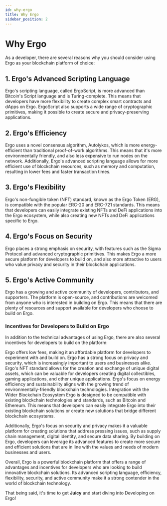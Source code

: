 ```yaml
---
id: why-ergo
title: Why Ergo
sidebar_position: 2
---
```


# Why Ergo

As a developer, there are several reasons why you should consider using Ergo as your blockchain platform of choice:

## 1. Ergo's Advanced Scripting Language

Ergo's scripting language, called ErgoScript, is more advanced than Bitcoin's Script language and is Turing-complete. This means that developers have more flexibility to create complex smart contracts and dApps on Ergo. ErgoScript also supports a wide range of cryptographic primitives, making it possible to create secure and privacy-preserving applications.

## 2. Ergo's Efficiency

Ergo uses a novel consensus algorithm, Autolykos, which is more energy-efficient than traditional proof-of-work algorithms. This means that it's more environmentally friendly, and also less expensive to run nodes on the network. Additionally, Ergo's advanced scripting language allows for more efficient use of blockchain resources, such as memory and computation, resulting in lower fees and faster transaction times.

## 3. Ergo's Flexibility

Ergo's non-fungible token (NFT) standard, known as the Ergo Token (ERG), is compatible with the popular ERC-20 and ERC-721 standards. This means that developers can easily integrate existing NFTs and DeFi applications into the Ergo ecosystem, while also creating new NFTs and DeFi applications specific to Ergo.

## 4. Ergo's Focus on Security

Ergo places a strong emphasis on security, with features such as the Sigma Protocol and advanced cryptographic primitives. This makes Ergo a more secure platform for developers to build on, and also more attractive to users who value privacy and security in their blockchain applications.

## 5. Ergo's Active Community

Ergo has a growing and active community of developers, contributors, and supporters. The platform is open-source, and contributions are welcomed from anyone who is interested in building on Ergo. This means that there are plenty of resources and support available for developers who choose to build on Ergo.

### Incentives for Developers to Build on Ergo

In addition to the technical advantages of using Ergo, there are also several incentives for developers to build on the platform:

Ergo offers low fees, making it an affordable platform for developers to experiment with and build on.
Ergo has a strong focus on privacy and security, which is increasingly important to users and businesses alike.
Ergo's NFT standard allows for the creation and exchange of unique digital assets, which can be valuable for developers creating digital collectibles, gaming applications, and other unique applications.
Ergo's focus on energy efficiency and sustainability aligns with the growing trend of environmentally-friendly blockchain technologies.
Integration with the Wider Blockchain Ecosystem
Ergo is designed to be compatible with existing blockchain technologies and standards, such as Bitcoin and Ethereum. This means that developers can easily integrate Ergo into their existing blockchain solutions or create new solutions that bridge different blockchain ecosystems.

Additionally, Ergo's focus on security and privacy makes it a valuable platform for creating solutions that address pressing issues, such as supply chain management, digital identity, and secure data sharing. By building on Ergo, developers can leverage its advanced features to create more secure and efficient solutions that are in line with the values and needs of modern businesses and users.

Overall, Ergo is a powerful blockchain platform that offers a range of advantages and incentives for developers who are looking to build innovative blockchain solutions. Its advanced scripting language, efficiency, flexibility, security, and active community make it a strong contender in the world of blockchain technology.

That being said, it's time to get **Juicy** and start diving into Developing on Ergo!
